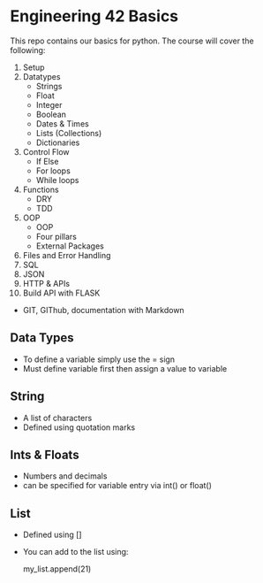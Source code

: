 # Engineering 42 Basics

This repo contains our basics for python. The course will cover the following:
1) Setup
2) Datatypes
    - Strings
    - Float
    - Integer
    - Boolean
    - Dates & Times
    - Lists (Collections)
    - Dictionaries
 3) Control Flow
    - If Else
    - For loops
    - While loops
 4) Functions
    - DRY
    - TDD
 5) OOP
    - OOP
    - Four pillars
    - External Packages
 6) Files and Error Handling
 7) SQL
 8) JSON
 9) HTTP & APIs
 10) Build API with FLASK 
 
 - GIT, GIThub, documentation with Markdown
 
 ## Data Types
 - To define a variable simply use the = sign
 - Must define variable first then assign a value to variable
 
 ## String
 -  A list of characters
 - Defined using quotation marks
 
 ## Ints & Floats
 - Numbers and decimals
 - can be specified for variable entry via int() or float()
 
 ## List
 - Defined using []
- You can add to the list using:
 
    my_list.append(21)
